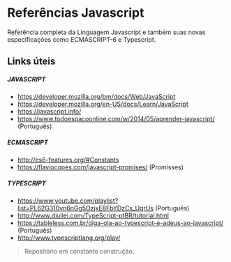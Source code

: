 # Referências Javascript

Referência completa da Linguagem Javascript e também suas novas especificações como ECMASCRIPT-6 e Typescript.

## Links úteis
##### JAVASCRIPT
* https://developer.mozilla.org/bm/docs/Web/JavaScript
* https://developer.mozilla.org/en-US/docs/Learn/JavaScript
* https://javascript.info/
* https://www.todoespacoonline.com/w/2014/05/aprender-javascript/ (Português)
##### ECMASCRIPT
* http://es6-features.org/#Constants
* https://flaviocopes.com/javascript-promises/ (Promisses)
##### TYPESCRIPT
* https://www.youtube.com/playlist?list=PL62G310vn6nGg5OzjxE8FbYDzCs_UqrUs (Português)
* http://www.diullei.com/TypeScript-ptBR/tutorial.html
* https://tableless.com.br/diga-ola-ao-typescript-e-adeus-ao-javascript/ (Português)
* http://www.typescriptlang.org/play/

> Repositório em constante construção.
